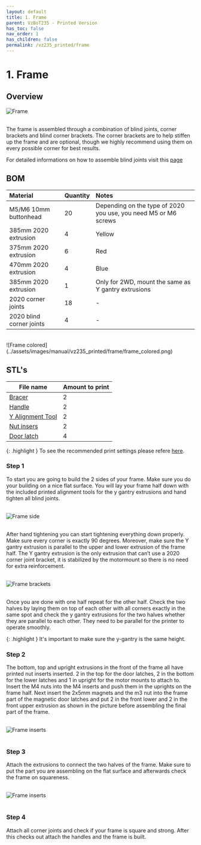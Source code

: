 ```yaml
---
layout: default
title: 1. Frame
parent: VzBoT235 - Printed Version
has_toc: false
nav_order: 1
has_children: false
permalink: /vz235_printed/frame
---
```


# 1. Frame

## Overview

![Frame](../assets/images/manual/vz235_printed/frame/overview.png)
<br>
<br>

The frame is assembled through a combination of blind joints, corner brackets and blind corner brackets. The corner brackets are to help stiffen up the frame and are optional, though we highly recommend using them on every possible corner for best results.

For detailed informations on how to assemble blind joints visit this [page](../general/blind-joints)

## BOM

| Material        | Quantity          | Notes |
|:-------------|:------------------|:------|
| M5/M6 10mm buttonhead           | 20 | Depending on the type of 2020 you use, you need M5 or M6 screws  |
| 385mm 2020 extrusion | 4   | Yellow  |
| 375mm 2020 extrusion           | 6      | Red   |
| 470mm 2020 extrusion           | 4 | Blue  |
| 385mm 2020 extrusion           | 1 | Only for 2WD, mount the same as Y gantry extrusions  |
| 2020 corner joints           | 18 | -  |
| 2020 blind corner joints           | 4 | -  |
  
<br>
![Frame colored](../assets/images/manual/vz235_printed/frame/frame_colored.png)
 <br>

## STL's

| File name | Amount to print |
|-----------|-----------------|
| <a href="https://github.com/VzBoT3D/VzBoT-Vz235/blob/main/Assemblies%20%26%20STL/Frame/Frame%20brace.stl" target="_blank">Bracer</a> | 2 |
| <a href="https://github.com/VzBoT3D/VzBoT-Vz235/blob/main/Assemblies%20%26%20STL/Frame/handle.stl" target="_blank">Handle</a> | 2 |
| <a href="https://github.com/VzBoT3D/VzBoT-Vz235/blob/main/Assemblies%20%26%20STL/Tools/vzbot%20y%20gantry%202020%20allignment%20tool%20v1.stl" target="_blank">Y Alignment Tool</a> | 2 |
| <a href="https://github.com/VzBoT3D/VzBoT-Vz235/blob/main/Assemblies%20%26%20STL/Gantry/Motormounts/left%20motormounts/nut%20insert%20for%20motormount.stl" target="_blank">Nut insers</a> | 2 |
| [Door latch]() | 4 |

{: .highlight }
  To see the recommended print settings please refere [here](../general/print-settings).

### Step 1

To start you are going to build the 2 sides of your frame. Make sure you do your building on a nice flat surface. You will lay your frame half down with the included printed alignment tools for the y gantry extrusions and hand tighten all blind joints.
<br>
<br>

![Frame side](../assets/images/manual/vz235_printed/frame/frame_side.png)
<br>
<br>

After hand tightening you can start tightening everything down properly. Make sure every corner is exactly 90 degrees. Moreover, make sure the Y gantry extrusion is parallel to the upper and lower extrusion of the frame half. The Y gantry extrusion is the only extrusion that can’t use a 2020 corner joint bracket, it is stabilized by the motormount so there is no need for extra reinforcement.
<br>
<br>

![Frame brackets](../assets/images/manual/vz235_printed/frame/frame_sides.png)
<br>
<br>

Once you are done with one half repeat for the other half. Check the two halves by laying them on top of each other with all corners exactly in the same spot and check the y gantry extrusions for the two halves whether they are parallel to each other. They need to be parallel for the printer to operate smoothly.

{: .highlight }
  It's important to make sure the y-gantry is the same height.

### Step 2

The bottom, top and upright extrusions in the front of the frame all have printed nut inserts inserted. 2 in the top for the door latches, 2 in the bottom for the lower latches and 1 in upright for the motor mounts to attach to. Insert the M4 nuts into the M4 inserts and push them in the uprights on the frame half. Next insert the 2x5mm magnets and the m3 nut into the frame part of the magnetic door latches and put 2 in the front lower and 2 in the front upper extrusion as shown in the picture before assembling the final part of the frame.
<br>
<br>

![Frame inserts](../assets/images/manual/vz235_printed/frame/frame_inserts.png)
<br>
<br>

### Step 3

Attach the extrusions to connect the two halves of the frame. Make sure to put the part you are assembling on the flat surface and afterwards check the frame on squareness.
<br>
<br>

![Frame inserts](../assets/images/manual/vz235_printed/frame/frame_complete.png)
<br>
<br>

### Step 4

Attach all corner joints and check if your frame is square and strong. After this checks out attach the handles and the frame is built.
